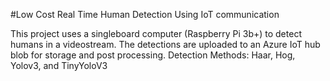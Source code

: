 #Low Cost Real Time Human Detection Using IoT communication

This project uses a singleboard computer (Raspberry Pi 3b+) to detect humans in a videostream.
The detections are uploaded to an Azure IoT hub blob for storage and post processing.
Detection Methods:
  Haar,
  Hog,
  Yolov3,
  and TinyYoloV3
